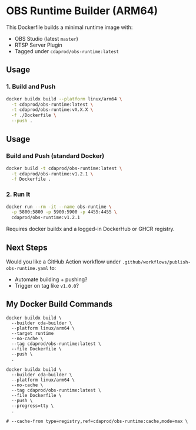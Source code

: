 # OBS Runtime Builder (ARM64)

This Dockerfile builds a minimal runtime image with:

- OBS Studio (latest `master`)
- RTSP Server Plugin
- Tagged under `cdaprod/obs-runtime:latest`

## Usage

### 1. Build and Push

```bash
docker buildx build --platform linux/arm64 \
  -t cdaprod/obs-runtime:latest \
  -t cdaprod/obs-runtime:vX.X.X \
  -f ./Dockerfile \
  --push .
```

## Usage

### Build and Push (standard Docker)

```bash
docker build -t cdaprod/obs-runtime:latest \
  -t cdaprod/obs-runtime:v1.2.1 \
  -f Dockerfile .
```

### 2. Run It

```bash
docker run --rm -it --name obs-runtime \
  -p 5800:5800 -p 5900:5900 -p 4455:4455 \
  cdaprod/obs-runtime:v1.2.1
``` 

Requires docker buildx and a logged-in DockerHub or GHCR registry.

## **Next Steps**

  Would you like a GitHub Action workflow under `.github/workflows/publish-obs-runtime.yaml` to:
  - Automate building + pushing?
  - Trigger on tag like `v1.0.0`?


## My Docker Build Commands 

``` 
docker buildx build \
  --builder cda-builder \                      
  --platform linux/arm64 \
  --target runtime
  --no-cache \
  --tag cdaprod/obs-runtime:latest \
  --file Dockerfile \
  --push \
  .
``` 

```
docker buildx build \
  --builder cda-builder \                      
  --platform linux/arm64 \
  --no-cache \
  --tag cdaprod/obs-runtime:latest \
  --file Dockerfile \
  --push \
  --progress=tty \
  .
``` 

```
# --cache-from type=registry,ref=cdaprod/obs-runtime:cache,mode=max \
```